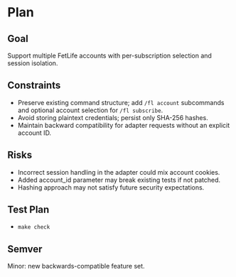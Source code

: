 # Plan

## Goal
Support multiple FetLife accounts with per-subscription selection and session isolation.

## Constraints
- Preserve existing command structure; add `/fl account` subcommands and optional account selection for `/fl subscribe`.
- Avoid storing plaintext credentials; persist only SHA-256 hashes.
- Maintain backward compatibility for adapter requests without an explicit account ID.

## Risks
- Incorrect session handling in the adapter could mix account cookies.
- Added account_id parameter may break existing tests if not patched.
- Hashing approach may not satisfy future security expectations.

## Test Plan
- `make check`

## Semver
Minor: new backwards-compatible feature set.
